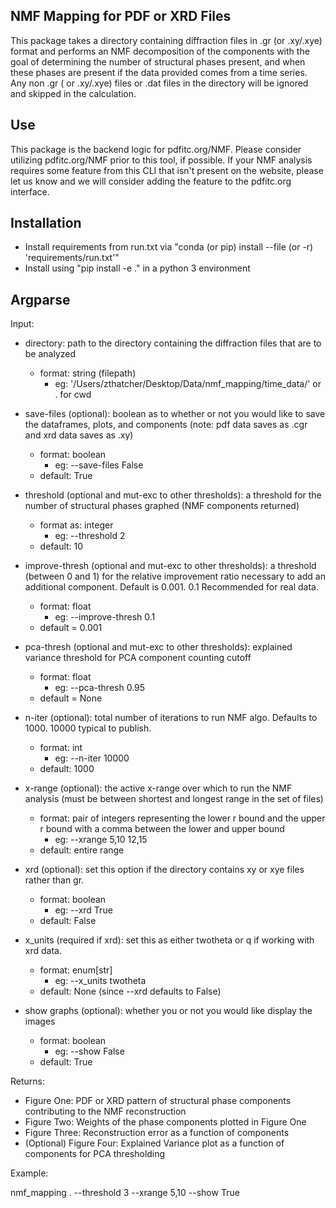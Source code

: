 NMF Mapping for PDF or XRD Files
---------
This package takes a directory containing diffraction files in .gr (or .xy/.xye) format and performs an NMF decomposition of
the components with the goal of determining the number of structural phases present, and when these phases are
present if the data provided comes from a time series. Any non .gr ( or .xy/.xye) files or .dat files in
the directory will be ignored and skipped in the calculation.

Use
---------
This package is the backend logic for pdfitc.org/NMF. Please consider utilizing pdfitc.org/NMF prior to this tool, if
possible. If your NMF analysis requires some feature from this CLI that isn't present on the website, please let us know
and we will consider adding the feature to the pdfitc.org interface.

Installation
--------
- Install requirements from run.txt via "conda (or pip) install --file (or -r) 'requirements/run.txt'"
- Install using "pip install -e ." in a python 3 environment

Argparse
--------
Input:
- directory: path to the directory containing the diffraction files that are to be analyzed
    - format: string (filepath)
        - eg: '/Users/zthatcher/Desktop/Data/nmf_mapping/time_data/' or . for cwd

- save-files (optional): boolean as to whether or not you would like to save the dataframes, plots, and
components (note: pdf data saves as .cgr and xrd data saves as .xy)
    - format: boolean
        - eg: --save-files False
    - default: True

- threshold (optional and mut-exc to other thresholds): a threshold for the number of structural phases graphed (NMF components returned)
    - format as: integer
        - eg: --threshold 2
    - default: 10

- improve-thresh (optional and mut-exc to other thresholds): a threshold (between 0 and 1) for the relative improvement ratio necessary to
  add an additional component. Default is 0.001. 0.1 Recommended for real data.
    - format: float
        - eg: --improve-thresh 0.1
    - default = 0.001

- pca-thresh (optional and mut-exc to other thresholds): explained variance threshold for PCA component counting cutoff
    - format: float
        - eg: --pca-thresh 0.95
    - default = None

- n-iter (optional): total number of iterations to run NMF algo. Defaults to 1000. 10000 typical to publish.
    - format: int
        - eg: --n-iter 10000
    - default: 1000

- x-range (optional): the active x-range over which to run the NMF analysis (must be between shortest and
longest range in the set of files)
    - format: pair of integers representing the lower r bound and the upper r bound with a comma between
    the lower and upper bound
        -  eg: --xrange 5,10 12,15
    - default: entire range

- xrd (optional): set this option if the directory contains xy or xye files rather than gr.
    - format: boolean
        - eg: --xrd True
    - default: False

- x_units (required if xrd): set this as either twotheta or q if working with xrd data.
    - format: enum[str]
        - eg: --x_units twotheta
    - default: None (since --xrd defaults to False)

- show graphs (optional): whether you or not you would like display the images
    - format: boolean
        - eg: --show False
    - default: True

Returns:
- Figure One: PDF or XRD pattern of structural phase components contributing to the NMF reconstruction
- Figure Two: Weights of the phase components plotted in Figure One
- Figure Three: Reconstruction error as a function of components
- (Optional) Figure Four: Explained Variance plot as a function of components for PCA thresholding

Example:

nmf_mapping . --threshold 3 --xrange 5,10 --show True
